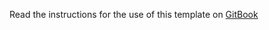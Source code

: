 Read the instructions for the use of this template on [GitBook]

[GitBook]: https://andrewresearch.github.io/doc-workflow/


